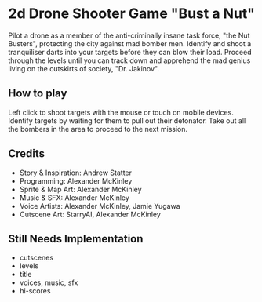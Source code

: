 # 2d Drone Shooter Game "Bust a Nut"
Pilot a drone as a member of the anti-criminally insane task force, "the Nut Busters", protecting the city against mad bomber men. Identify and shoot a tranquiliser darts into your targets before they can blow their load.
Proceed through the levels until you can track down and apprehend the mad genius living on the outskirts of society, "Dr. Jakinov".

## How to play
Left click to shoot targets with the mouse or touch on mobile devices.
Identify targets by waiting for them to pull out their detonator.
Take out all the bombers in the area to proceed to the next mission.

## Credits
- Story & Inspiration: Andrew Statter
- Programming: Alexander McKinley
- Sprite & Map Art: Alexander McKinley
- Music & SFX: Alexander McKinley
- Voice Artists: Alexander McKinley, Jamie Yugawa
- Cutscene Art: StarryAI, Alexander McKinley

## Still Needs Implementation
- cutscenes
- levels
- title
- voices, music, sfx
- hi-scores
